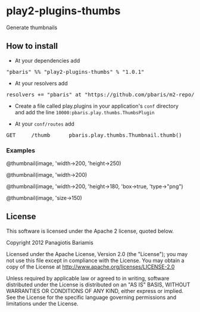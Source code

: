 # play2-plugins-thumbs
Generate thumbnails

## How to install

* At your dependencies add
<pre>
"pbaris" %% "play2-plugins-thumbs" % "1.0.1"
</pre>

* At your resolvers add
<pre>
resolvers += "pbaris" at "https://github.com/pbaris/m2-repo/raw/master"
</pre>

* Create a file called play.plugins in your application's ```conf``` directory <br/>
  and add the line ```10000:pbaris.play.thumbs.ThumbsPlugin```
  
* At your ```conf/routes``` add
<pre>
GET		/thumb		pbaris.play.thumbs.Thumbnail.thumb()
</pre>  
  
### Examples
@thumbnail(image, 'width->200, 'height->250)

@thumbnail(image, 'width->200)

@thumbnail(image, 'width->200, 'height->180, 'box->true, 'type->"png")

@thumbnail(image, 'size->150)

## License
This software is licensed under the Apache 2 license, quoted below.

Copyright 2012 Panagiotis Bariamis

Licensed under the Apache License, Version 2.0 (the "License"); you may not use this file except in compliance with the License. You may obtain a copy of the License at http://www.apache.org/licenses/LICENSE-2.0

Unless required by applicable law or agreed to in writing, software distributed under the License is distributed on an "AS IS" BASIS, WITHOUT WARRANTIES OR CONDITIONS OF ANY KIND, either express or implied. See the License for the specific language governing permissions and limitations under the License.
